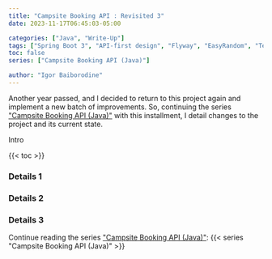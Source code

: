 ```yaml
---
title: "Campsite Booking API : Revisited 3"
date: 2023-11-17T06:45:03-05:00

categories: ["Java", "Write-Up"]
tags: ["Spring Boot 3", "API-first design", "Flyway", "EasyRandom", "Test Containers"]
toc: false
series: ["Campsite Booking API (Java)"]

author: "Igor Baiborodine"
---
```


Another year passed, and I decided to return to this project again and implement a new batch of
improvements. So, continuing the
series ["Campsite Booking API (Java)"](/series/campsite-booking-api-java/) with this installment, I
detail changes to the project and its current state.

<!--more-->

Intro

{{< toc >}}

### Details 1
### Details 2
### Details 3

Continue reading the series ["Campsite Booking API (Java)"](/series/campsite-booking-api-java/):
{{< series "Campsite Booking API (Java)" >}}
